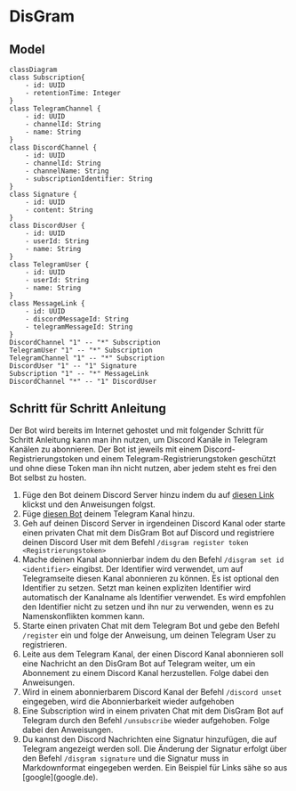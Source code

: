 # DisGram
## Model

```mermaid
classDiagram
class Subscription{
    - id: UUID
    - retentionTime: Integer
}
class TelegramChannel {
    - id: UUID
    - channelId: String
    - name: String
}
class DiscordChannel {
    - id: UUID
    - channelId: String
    - channelName: String
    - subscriptionIdentifier: String
}
class Signature {
    - id: UUID
    - content: String
}
class DiscordUser {
    - id: UUID
    - userId: String
    - name: String
}
class TelegramUser {
    - id: UUID
    - userId: String
    - name: String
}
class MessageLink {
    - id: UUID
    - discordMessageId: String
    - telegramMessageId: String
}
DiscordChannel "1" -- "*" Subscription
TelegramUser "1" -- "*" Subscription
TelegramChannel "1" -- "*" Subscription
DiscordUser "1" -- "1" Signature
Subscription "1" -- "*" MessageLink
DiscordChannel "*" -- "1" DiscordUser
```
## Schritt für Schritt Anleitung
Der Bot wird bereits im Internet gehostet und mit folgender Schritt für Schritt Anleitung kann man ihn nutzen, um Discord
Kanäle in Telegram Kanälen zu abonnieren. Der Bot ist jeweils mit einem Discord-Registrierungstoken und einem Telegram-Registrierungstoken 
geschützt und ohne diese Token man ihn nicht nutzen, aber jedem steht es frei den Bot selbst zu hosten. 
1. Füge den Bot deinem Discord Server hinzu indem du auf [diesen Link](https://discordapp.com/oauth2/authorize?&client_id=1011564192182046780&scope=bot&permissions=2147486720) klickst und den Anweisungen folgst.
2. Füge [diesen Bot](https://t.me/DisGram_die_sache_bot) deinem Telegram Kanal hinzu.
3. Geh auf deinen Discord Server in irgendeinen Discord Kanal oder starte einen privaten Chat mit dem DisGram Bot auf Discord und registriere deinen Discord User mit dem Befehl `/disgram register token <Registrierungstoken>`
4. Mache deinen Kanal abonnierbar indem du den Befehl `/disgram set id <identifier>` eingibst. Der Identifier wird verwendet, um auf Telegramseite diesen Kanal abonnieren zu können. Es ist optional den Identifier zu setzen. Setzt man keinen expliziten Identifier wird automatisch der Kanalname als Identifier verwendet. Es wird empfohlen den Identifier nicht zu setzen und ihn nur zu verwenden, wenn es zu Namenskonflikten kommen kann.
5. Starte einen privaten Chat mit dem Telegram Bot und gebe den Befehl `/register` ein und folge der Anweisung, um deinen Telegram User zu registrieren.
6. Leite aus dem Telegram Kanal, der einen Discord Kanal abonnieren soll eine Nachricht an den DisGram Bot auf Telegram weiter, um ein Abonnement zu einem Discord Kanal herzustellen. Folge dabei den Anweisungen.
7. Wird in einem abonnierbarem Discord Kanal der Befehl `/discord unset` eingegeben, wird die Abonnierbarkeit wieder aufgehoben
8. Eine Subscription wird in einem privaten Chat mit dem DisGram Bot auf Telegram durch den Befehl `/unsubscribe` wieder aufgehoben. Folge dabei den Anweisungen.
9. Du kannst den Discord Nachrichten eine Signatur hinzufügen, die auf Telegram angezeigt werden soll. Die Änderung der Signatur erfolgt über den Befehl `/disgram signature` und die Signatur muss in Markdownformat eingegeben werden.
Ein Beispiel für Links sähe so aus \[google](google.de).